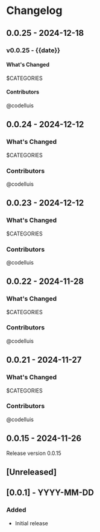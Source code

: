 # Changelog

## 0.0.25 - 2024-12-18

### v0.0.25 - {{date}}

#### What's Changed

$CATEGORIES

#### Contributors

@codelluis

## 0.0.24 - 2024-12-12

### What's Changed

$CATEGORIES

### Contributors

@codelluis

## 0.0.23 - 2024-12-12

### What's Changed

$CATEGORIES

### Contributors

@codelluis

## 0.0.22 - 2024-11-28

### What's Changed

$CATEGORIES

### Contributors

@codelluis

## 0.0.21 - 2024-11-27

### What's Changed

$CATEGORIES

### Contributors

@codelluis

## 0.0.15 - 2024-11-26

Release version 0.0.15

## [Unreleased]

## [0.0.1] - YYYY-MM-DD

### Added

- Initial release
